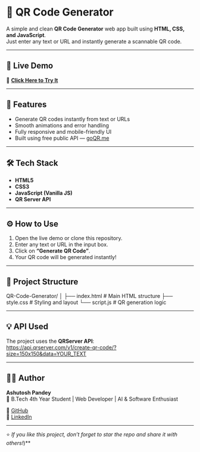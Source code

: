 # 🔳 QR Code Generator

A simple and clean **QR Code Generator** web app built using **HTML, CSS, and JavaScript**.  
Just enter any text or URL and instantly generate a scannable QR code.

---

## 🚀 Live Demo  
🔗 **[Click Here to Try It](https://ashutoshpandey100.github.io/QR-Generator/)**

---

## 🧠 Features
- Generate QR codes instantly from text or URLs  
- Smooth animations and error handling  
- Fully responsive and mobile-friendly UI  
- Built using free public API — [goQR.me](https://goqr.me/api/)  

---

## 🛠️ Tech Stack
- **HTML5**
- **CSS3**
- **JavaScript (Vanilla JS)**
- **QR Server API**

---

## ⚙️ How to Use
1. Open the live demo or clone this repository.  
2. Enter any text or URL in the input box.  
3. Click on **“Generate QR Code”**.  
4. Your QR code will be generated instantly!  

---

## 📂 Project Structure
QR-Code-Generator/
│
├── index.html # Main HTML structure
├── style.css # Styling and layout
└── script.js # QR generation logic

---

## 💡 API Used
The project uses the **QRServer API**:  
https://api.qrserver.com/v1/create-qr-code/?size=150x150&data=YOUR_TEXT

---

## 👨‍💻 Author
**Ashutosh Pandey**  
📍 B.Tech 4th Year Student | Web Developer | AI & Software Enthusiast  

🔗 [GitHub](https://github.com/ashutoshpandey100)  
🔗 [LinkedIn](https://www.linkedin.com/in/ashutoshkp100)

---

⭐ *If you like this project, don’t forget to star the repo and share it with others!*)**

